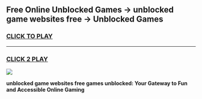 
## Free Online Unblocked Games → unblocked game websites free → Unblocked Games
<h3>
<a href="https://premium.freeplayer.one?title=unblocked_game_websites_free&ref=21F">CLICK TO PLAY</a></h3>
<hr>

<h3>
<a href="https://premium.freeplayer.one?title=unblocked_game_websites_free&ref=21F">CLICK 2 PLAY</a>
  
</h3>

<a href="https://premium.freeplayer.one?title=unblocked_game_websites_free&ref=21F/"><img src="https://clearcache.store/games.png"></a>


**unblocked game websites free games unblocked: Your Gateway to Fun and Accessible Online Gaming**
